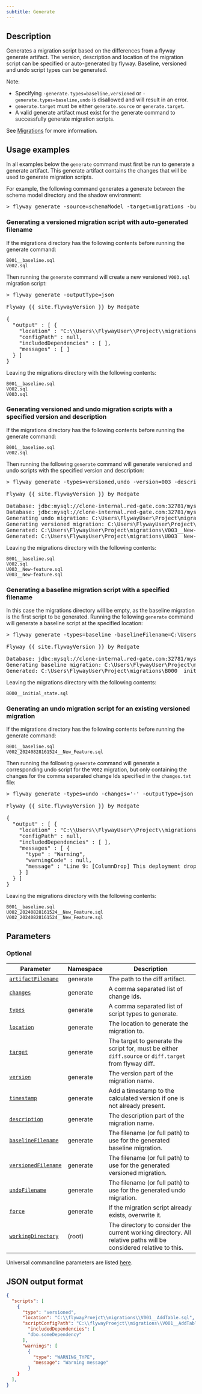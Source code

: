 ```yaml
---
subtitle: Generate
---
```


## Description

Generates a migration script based on the differences from a flyway generate artifact.
The version, description and location of the migration script can be specified or auto-generated by flyway.
Baseline, versioned and undo script types can be generated.

Note:
- Specifying `-generate.types=baseline,versioned` or `-generate.types=baseline,undo` is disallowed and will result in an error.
- `generate.target` must be either `generate.source` or `generate.target`.
- A valid generate artifact must exist for the generate command to successfully generate migration scripts.

See [Migrations](https://documentation.red-gate.com/display/FD/Migrations) for more information.

## Usage examples

In all examples below the `generate` command must first be run to generate a generate artifact.
This generate artifact contains the changes that will be used to generate migration scripts.

For example, the following command generates a generate between the schema model directory and the shadow environment:
<pre class="console">&gt; flyway generate -source=schemaModel -target=migrations -buildEnvironment=shadow</pre>

### Generating a versioned migration script with auto-generated filename

If the migrations directory has the following contents before running the generate command:
```
B001__baseline.sql
V002.sql
```
Then running the `generate` command will create a new versioned `V003.sql` migration script:
<pre class="console">&gt; flyway generate -outputType=json

Flyway {{ site.flywayVersion }} by Redgate

{
  "output" : [ {
    "location" : "C:\\Users\\FlywayUser\\Project\\migrations\\V003.sql",
    "configPath" : null,
    "includedDependencies" : [ ],
    "messages" : [ ]
  } ]
}
</pre>

Leaving the migrations directory with the following contents:
```
B001__baseline.sql
V002.sql
V003.sql
```

### Generating versioned and undo migration scripts with a specified version and description

If the migrations directory has the following contents before running the generate command:
```
B001__baseline.sql
V002.sql
```
Then running the following `generate` command will generate versioned and undo scripts with the specified version and description:
<pre class="console">&gt; flyway generate -types=versioned,undo -version=003 -description=New-feature

Flyway {{ site.flywayVersion }} by Redgate

Database: jdbc:mysql://clone-internal.red-gate.com:32781/mysql (MySQL 8.0)
Database: jdbc:mysql://clone-internal.red-gate.com:32781/mysql (MySQL 8.0)
Generating undo migration: C:\Users\FlywayUser\Project\migrations\U003__New-feature.sql
Generating versioned migration: C:\Users\FlywayUser\Project\migrations\V003__New-feature.sql
Generated: C:\Users\FlywayUser\Project\migrations\V003__New-feature.sql
Generated: C:\Users\FlywayUser\Project\migrations\U003__New-feature.sql
</pre>

Leaving the migrations directory with the following contents:
```
B001__baseline.sql
V002.sql
U003__New-feature.sql
V003__New-feature.sql
```

### Generating a baseline migration script with a specified filename

In this case the migrations directory will be empty, as the baseline migration is the first script to be generated.
Running the following `generate` command will generate a baseline script at the specified location:
<pre class="console">&gt; flyway generate -types=baseline -baselineFilename=C:\Users\FlywayUser\Project\migrations\B000__initial_state.sql

Flyway {{ site.flywayVersion }} by Redgate

Database: jdbc:mysql://clone-internal.red-gate.com:32781/mysql (MySQL 8.0)
Generating baseline migration: C:\Users\FlywayUser\Project\migrations\B000__initial_state.sql
Generated: C:\Users\FlywayUser\Project\migrations\B000__initial_state.sql
</pre>

Leaving the migrations directory with the following contents:
```
B000__initial_state.sql
```

### Generating an undo migration script for an existing versioned migration

If the migrations directory has the following contents before running the generate command:
```
B001__baseline.sql
V002_20240828161524__New_Feature.sql
```
Then running the following `generate` command will generate a corresponding undo script for the `V002` migration, but only containing the changes for the comma separated change Ids specified in the `changes.txt` file:
<pre class="console">&gt; flyway generate -types=undo -changes='-' -outputType=json < changes.txt

Flyway {{ site.flywayVersion }} by Redgate

{
  "output" : [ {
    "location" : "C:\\Users\\FlywayUser\\Project\\migrations\\U002_20240828161524__New_Feature.sql",
    "configPath" : null,
    "includedDependencies" : [ ],
    "messages" : [ {
      "type" : "Warning",
      "warningCode" : null,
      "message" : "Line 9: [ColumnDrop] This deployment drops the column sakila.inventory.new_column. Any data in the column will be lost."
    } ]
  } ]
}
</pre>

Leaving the migrations directory with the following contents:
```
B001__baseline.sql
U002_20240828161524__New_Feature.sql
V002_20240828161524__New_Feature.sql
```

## Parameters

### Optional

| Parameter                                                                                                                               | Namespace | Description                                                                                                      |
|-----------------------------------------------------------------------------------------------------------------------------------------|-----------|------------------------------------------------------------------------------------------------------------------|
| [`artifactFilename`](<Configuration/Flyway Namespace/Flyway Generate Namespace/Flyway Generate Artifact Filename Setting>)   | generate  | The path to the diff artifact.                                                                                   |
| [`changes`](<Configuration/Flyway Namespace/Flyway Generate Namespace/Flyway Generate Changes Setting>)                      | generate  | A comma separated list of change ids.                                                                            |
| [`types`](<Configuration/Flyway Namespace/Flyway Generate Namespace/Flyway Generate Types Setting>)                          | generate  | A comma separated list of script types to generate.                                                              |
| [`location`](<Configuration/Flyway Namespace/Flyway Generate Namespace/Flyway Generate Location Setting>)                    | generate  | The location to generate the migration to.                                                                       |
| [`target`](<Configuration/Flyway Namespace/Flyway Generate Namespace/Flyway Generate Target Setting>)                        | generate  | The target to generate the script for, must be either `diff.source` or `diff.target` from flyway diff.           |
| [`version`](<Configuration/Flyway Namespace/Flyway Generate Namespace/Flyway Generate Version Setting>)                      | generate  | The version part of the migration name.                                                                          |
| [`timestamp`](<Configuration/Flyway Namespace/Flyway Generate Namespace/Flyway Generate Timestamp Setting>)                  | generate  | Add a timestamp to the calculated version if one is not already present.                                         |
| [`description`](<Configuration/Flyway Namespace/Flyway Generate Namespace/Flyway Generate Description Setting>)              | generate  | The description part of the migration name.                                                                      |
| [`baselineFilename`](<Configuration/Flyway Namespace/Flyway Generate Namespace/Flyway Generate Baseline Filename Setting>)   | generate  | The filename (or full path) to use for the generated baseline migration.                                         |
| [`versionedFilename`](<Configuration/Flyway Namespace/Flyway Generate Namespace/Flyway Generate Versioned Filename Setting>) | generate  | The filename (or full path) to use for the generated versioned migration.                                        |
| [`undoFilename`](<Configuration/Flyway Namespace/Flyway Generate Namespace/Flyway Generate Undo Filename Setting>)           | generate  | The filename (or full path) to use for the generated undo migration.                                             |
| [`force`](<Configuration/Flyway Namespace/Flyway Generate Namespace/Flyway Generate Force Setting>)                          | generate  | If the migration script already exists, overwrite it.                                                            |
| [`workingDirectory`](<Command-line Parameters/Working Directory Parameter>)                                                              | (root)    | The directory to consider the current working directory. All relative paths will be considered relative to this. |

Universal commandline parameters are listed [here](<Command-line Parameters>).

## JSON output format

```json
{
  "scripts": [
    {
      "type": "versioned",
      "location": "C:\\flywayProejct\\migrations\\V001__AddTable.sql",
      "scriptConfigPath": "C:\\flywayProejct\\migrations\\V001__AddTable.sql.conf",
        "includedDependencies": [
        "dbo.someDependency"
      ],
      "warnings": [
        {
          "type": "WARNING_TYPE",
          "message": "Warning message"
        }   
    }
  ],
}
```
